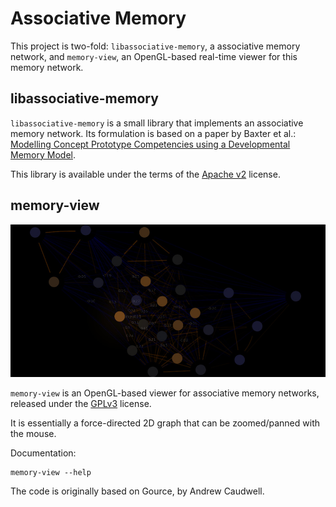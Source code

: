 Associative Memory
==================

This project is two-fold: `libassociative-memory`, a associative memory network,
and `memory-view`, an OpenGL-based real-time viewer for this memory network.

libassociative-memory
---------------------

`libassociative-memory` is a small library that implements an associative memory
network. Its formulation is based on a paper by Baxter et al.: [Modelling
Concept Prototype Competencies using a Developmental Memory
Model](dx.doi.org/10.2478/s13230-013-0105-9).

This library is available under the terms of the [Apache v2](LICENSE) license.

memory-view
-----------

![Screenshot of memory-view](doc/screenshot.jpg)

`memory-view` is an OpenGL-based viewer for associative memory networks,
released under the [GPLv3](src-viz/LICENSE) license.


It is essentially a force-directed 2D graph that can be zoomed/panned with the
mouse.

Documentation:
```
memory-view --help
```

The code is originally based on Gource, by Andrew Caudwell.
